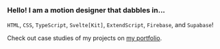 ### Hello! I am a motion designer that dabbles in...

`HTML`, `CSS`, `TypeScript`, `Svelte[Kit]`, `ExtendScript`, `Firebase`, and `Supabase`!

Check out case studies of my projects on [my portfolio](https://www.martinlindberg.me/).
